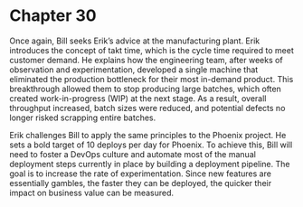 # Chapter 30

Once again, Bill seeks Erik’s advice at the manufacturing plant. Erik introduces the concept of takt time, which is the
cycle time required to meet customer demand. He explains how the engineering team, after weeks of observation and
experimentation, developed a single machine that eliminated the production bottleneck for their most in-demand product.
This breakthrough allowed them to stop producing large batches, which often created work-in-progress (WIP) at the next
stage. As a result, overall throughput increased, batch sizes were reduced, and potential defects no longer risked
scrapping entire batches.

Erik challenges Bill to apply the same principles to the Phoenix project. He sets a bold target of 10 deploys per day
for Phoenix. To achieve this, Bill will need to foster a DevOps culture and automate most of the manual deployment steps
currently in place by building a deployment pipeline. The goal is to increase the rate of experimentation. Since new
features are essentially gambles, the faster they can be deployed, the quicker their impact on business value can be
measured.
